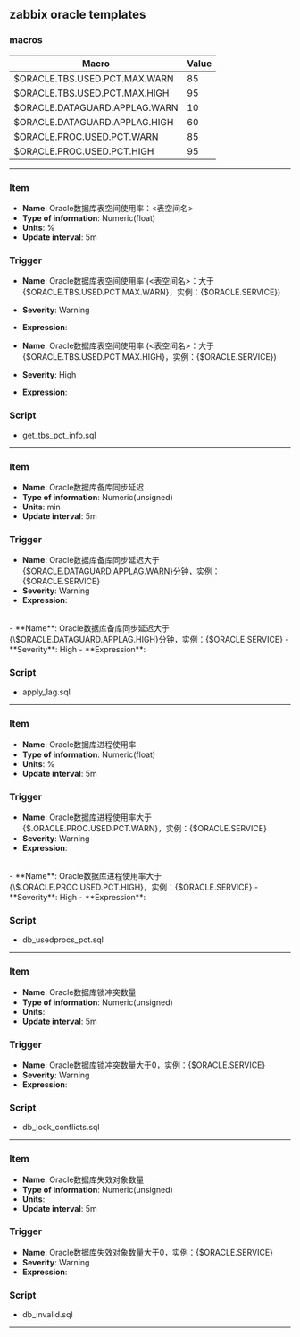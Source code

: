 ## zabbix oracle templates

### macros
| Macro | Value |
| ----------- | ----------- |
| $ORACLE.TBS.USED.PCT.MAX.WARN | 85 |
| $ORACLE.TBS.USED.PCT.MAX.HIGH | 95 |
| $ORACLE.DATAGUARD.APPLAG.WARN | 10 |
| $ORACLE.DATAGUARD.APPLAG.HIGH | 60 |
| $ORACLE.PROC.USED.PCT.WARN | 85 |
| $ORACLE.PROC.USED.PCT.HIGH | 95 |



---

### Item
  - **Name**: Oracle数据库表空间使用率：<表空间名>
  - **Type of information**: Numeric(float)
  - **Units**: %
  - **Update interval**: 5m

### Trigger

  - **Name**: Oracle数据库表空间使用率 (<表空间名>：大于{$ORACLE.TBS.USED.PCT.MAX.WARN}，实例：{$ORACLE.SERVICE})
  - **Severity**: Warning
  - **Expression**:    
     
     
  - **Name**: Oracle数据库表空间使用率 (<表空间名>：大于{$ORACLE.TBS.USED.PCT.MAX.HIGH}，实例：{$ORACLE.SERVICE})
  - **Severity**: High
  - **Expression**:

### Script
  - get_tbs_pct_info.sql
---

### Item
  - **Name**: Oracle数据库备库同步延迟
  - **Type of information**: Numeric(unsigned)
  - **Units**: min
  - **Update interval**: 5m

### Trigger

  - **Name**: Oracle数据库备库同步延迟大于{\$ORACLE.DATAGUARD.APPLAG.WARN}分钟，实例：{$ORACLE.SERVICE}
  - **Severity**: Warning
  - **Expression**: 
<br />
  - **Name**: Oracle数据库备库同步延迟大于{\$ORACLE.DATAGUARD.APPLAG.HIGH}分钟，实例：{$ORACLE.SERVICE}
  - **Severity**: High
  - **Expression**: 

### Script
  - apply_lag.sql
---

### Item
  - **Name**: Oracle数据库进程使用率
  - **Type of information**: Numeric(float)
  - **Units**: %
  - **Update interval**: 5m

### Trigger

  - **Name**: Oracle数据库进程使用率大于{\$.ORACLE.PROC.USED.PCT.WARN}，实例：{$ORACLE.SERVICE}
  - **Severity**: Warning
  - **Expression**: 
<br />
  - **Name**: Oracle数据库进程使用率大于{\$.ORACLE.PROC.USED.PCT.HIGH}，实例：{$ORACLE.SERVICE}
  - **Severity**: High
  - **Expression**: 

### Script
  - db_usedprocs_pct.sql
---

### Item
  - **Name**: Oracle数据库锁冲突数量
  - **Type of information**: Numeric(unsigned)
  - **Units**: 
  - **Update interval**: 5m

### Trigger

  - **Name**: Oracle数据库锁冲突数量大于0，实例：{$ORACLE.SERVICE}
  - **Severity**: Warning
  - **Expression**: 

### Script
  - db_lock_conflicts.sql
---

### Item
  - **Name**: Oracle数据库失效对象数量
  - **Type of information**: Numeric(unsigned)
  - **Units**: 
  - **Update interval**: 5m

### Trigger

  - **Name**: Oracle数据库失效对象数量大于0，实例：{$ORACLE.SERVICE}
  - **Severity**: Warning
  - **Expression**: 

### Script
  - db_invalid.sql
---



